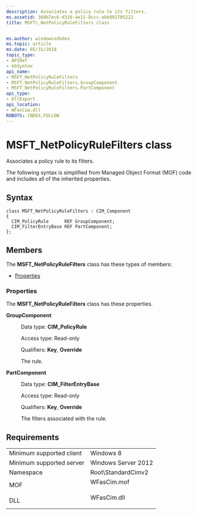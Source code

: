 ```yaml
---
description: Associates a policy rule to its filters.
ms.assetid: 368b7ec6-d310-4e11-8ccc-abb091705222
title: MSFT\_NetPolicyRuleFilters class


ms.author: windowssdkdev
ms.topic: article
ms.date: 05/31/2018
topic_type: 
- APIRef
- kbSyntax
api_name: 
- MSFT_NetPolicyRuleFilters
- MSFT_NetPolicyRuleFilters.GroupComponent
- MSFT_NetPolicyRuleFilters.PartComponent
api_type: 
- DllExport
api_location: 
- WFasCim.dll
ROBOTS: INDEX,FOLLOW
---
```


# MSFT\_NetPolicyRuleFilters class

Associates a policy rule to its filters.

The following syntax is simplified from Managed Object Format (MOF) code and includes all of the inherited properties.

## Syntax

``` syntax
class MSFT_NetPolicyRuleFilters : CIM_Component
{
  CIM_PolicyRule      REF GroupComponent;
  CIM_FilterEntryBase REF PartComponent;
};
```

## Members

The **MSFT\_NetPolicyRuleFilters** class has these types of members:

-   [Properties](#properties)

### Properties

The **MSFT\_NetPolicyRuleFilters** class has these properties.

<dl> <dt>

**GroupComponent**
</dt> <dd> <dl> <dt>

Data type: **CIM\_PolicyRule**
</dt> <dt>

Access type: Read-only
</dt> <dt>

Qualifiers: **Key**, **Override**
</dt> </dl>

The rule.

</dd> <dt>

**PartComponent**
</dt> <dd> <dl> <dt>

Data type: **CIM\_FilterEntryBase**
</dt> <dt>

Access type: Read-only
</dt> <dt>

Qualifiers: **Key**, **Override**
</dt> </dl>

The filters associated with the rule.

</dd> </dl>

## Requirements



|                                     |                                                                                        |
|-------------------------------------|----------------------------------------------------------------------------------------|
| Minimum supported client<br/> | Windows 8<br/>                                                                   |
| Minimum supported server<br/> | Windows Server 2012<br/>                                                         |
| Namespace<br/>                | Root\\StandardCimv2<br/>                                                         |
| MOF<br/>                      | <dl> <dt>WFasCim.mof</dt> </dl> |
| DLL<br/>                      | <dl> <dt>WFasCim.dll</dt> </dl> |



 

 




